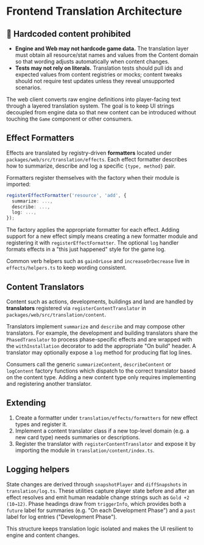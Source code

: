 # Frontend Translation Architecture

## 🚫 Hardcoded content prohibited

- **Engine and Web may not hardcode game data.** The translation layer must obtain all resource/stat names and values from the Content domain so that wording adjusts automatically when content changes.
- **Tests may not rely on literals.** Translation tests should pull ids and expected values from content registries or mocks; content tweaks should not require test updates unless they reveal unsupported scenarios.

The web client converts raw engine definitions into player-facing text through a
layered translation system. The goal is to keep UI strings decoupled from engine
data so that new content can be introduced without touching the `Game` component
or other consumers.

## Effect Formatters

Effects are translated by registry-driven **formatters** located under
`packages/web/src/translation/effects`. Each effect formatter describes how to
summarize, describe and log a specific `{type, method}` pair.

Formatters register themselves with the factory when their module is imported:

```ts
registerEffectFormatter('resource', 'add', {
  summarize: ...,
  describe: ...,
  log: ...,
});
```

The factory applies the appropriate formatter for each effect. Adding support
for a new effect simply means creating a new formatter module and registering it
with `registerEffectFormatter`. The optional `log` handler formats effects in a
"this just happened" style for the game log.

Common verb helpers such as `gainOrLose` and `increaseOrDecrease` live in
`effects/helpers.ts` to keep wording consistent.

## Content Translators

Content such as actions, developments, buildings and land are handled by
**translators** registered via `registerContentTranslator` in
`packages/web/src/translation/content`.

Translators implement `summarize` and `describe` and may compose other
translators. For example, the development and building translators share the
`PhasedTranslator` to process phase-specific effects and are wrapped with the
`withInstallation` decorator to add the appropriate "On build" header. A
translator may optionally expose a `log` method for producing flat log lines.

Consumers call the generic `summarizeContent`, `describeContent` or
`logContent` factory functions which dispatch to the correct translator based on
the content type. Adding a new content type only requires implementing and
registering another translator.

## Extending

1. Create a formatter under `translation/effects/formatters` for new effect
   types and register it.
2. Implement a content translator class if a new top-level domain (e.g. a new
   card type) needs summaries or descriptions.
3. Register the translator with `registerContentTranslator` and expose it by
   importing the module in `translation/content/index.ts`.

## Logging helpers

State changes are derived through `snapshotPlayer` and `diffSnapshots` in
`translation/log.ts`. These utilities capture player state before and after an
effect resolves and emit human readable change strings such as
`Gold +2 (10→12)`. Phase headings draw from `triggerInfo`, which provides both a
`future` label for summaries (e.g. "On each Development Phase") and a `past`
label for log entries ("Development Phase").

This structure keeps translation logic isolated and makes the UI resilient to
engine and content changes.
